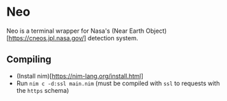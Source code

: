 # Neo
Neo is a terminal wrapper for Nasa's (Near Earth Object)[https://cneos.jpl.nasa.gov/] detection system.

## Compiling
- (Install nim)[https://nim-lang.org/install.html]
- Run `nim c -d:ssl main.nim` (must be compiled with `ssl` to requests with the `https` schema)

